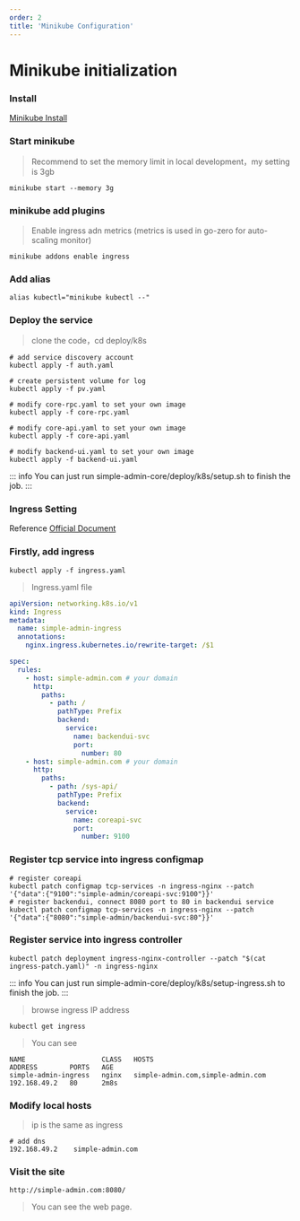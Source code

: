 ```yaml
---
order: 2
title: 'Minikube Configuration'
---
```


# Minikube initialization

### Install

[Minikube Install](https://minikube.sigs.k8s.io/docs/start/)

### Start minikube
>
> Recommend to set the memory limit in local development，my setting is 3gb

```shell
minikube start --memory 3g
```

### minikube add plugins

> Enable ingress adn metrics (metrics is used in go-zero for auto-scaling monitor)

```shell
minikube addons enable ingress
```

### Add alias

```shell
alias kubectl="minikube kubectl --"
```

### Deploy the service

> clone the code，cd deploy/k8s

```shell
# add service discovery account
kubectl apply -f auth.yaml

# create persistent volume for log
kubectl apply -f pv.yaml

# modify core-rpc.yaml to set your own image
kubectl apply -f core-rpc.yaml

# modify core-api.yaml to set your own image
kubectl apply -f core-api.yaml

# modify backend-ui.yaml to set your own image
kubectl apply -f backend-ui.yaml
```

::: info
You can just run simple-admin-core/deploy/k8s/setup.sh to finish the job.
:::

### Ingress Setting

Reference [Official Document](https://minikube.sigs.k8s.io/docs/tutorials/nginx_tcp_udp_ingress/)

### Firstly, add ingress

```shell
kubectl apply -f ingress.yaml
```

> Ingress.yaml file

```yaml
apiVersion: networking.k8s.io/v1
kind: Ingress
metadata:
  name: simple-admin-ingress
  annotations:
    nginx.ingress.kubernetes.io/rewrite-target: /$1

spec:
  rules:
    - host: simple-admin.com # your domain
      http:
        paths:
          - path: /
            pathType: Prefix
            backend:
              service:
                name: backendui-svc
                port:
                  number: 80
    - host: simple-admin.com # your domain
      http:
        paths:
          - path: /sys-api/
            pathType: Prefix
            backend:
              service:
                name: coreapi-svc
                port:
                  number: 9100
```

### Register tcp service into ingress configmap

```shell
# register coreapi
kubectl patch configmap tcp-services -n ingress-nginx --patch '{"data":{"9100":"simple-admin/coreapi-svc:9100"}}'
# register backendui, connect 8080 port to 80 in backendui service
kubectl patch configmap tcp-services -n ingress-nginx --patch '{"data":{"8080":"simple-admin/backendui-svc:80"}}'
```

### Register service into  ingress controller

```shell
kubectl patch deployment ingress-nginx-controller --patch "$(cat ingress-patch.yaml)" -n ingress-nginx

```

::: info
You can just run simple-admin-core/deploy/k8s/setup-ingress.sh to finish the job.
:::

> browse ingress IP address

```shell
kubectl get ingress
```

> You can see

```shell
NAME                   CLASS   HOSTS                               ADDRESS        PORTS   AGE
simple-admin-ingress   nginx   simple-admin.com,simple-admin.com   192.168.49.2   80      2m8s
```

### Modify local hosts
>
> ip is the same as ingress

```shell
# add dns
192.168.49.2    simple-admin.com
```

### Visit the site

```shell
http://simple-admin.com:8080/
```

> You can see the web page.
